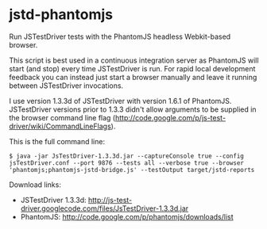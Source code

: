 jstd-phantomjs
==============

Run JSTestDriver tests with the PhantomJS headless Webkit-based browser.

This script is best used in a continuous integration server as PhantomJS will start (and
stop) every time JSTestDriver is run. For rapid local development feedback you
can instead just start a browser manually and leave it running between
JSTestDriver invocations.

I use version 1.3.3d of JSTestDriver with version 1.6.1 of PhantomJS.
JSTestDriver versions prior to 1.3.3 didn't allow arguments to be supplied
in the browser command line flag (http://code.google.com/p/js-test-driver/wiki/CommandLineFlags).

This is the full command line:

    $ java -jar JsTestDriver-1.3.3d.jar --captureConsole true --config jsTestDriver.conf --port 9876 --tests all --verbose true --browser 'phantomjs;phantomjs-jstd-bridge.js' --testOutput target/jstd-reports

Download links:

* JSTestDriver 1.3.3d: http://js-test-driver.googlecode.com/files/JsTestDriver-1.3.3d.jar
* PhantomJS: http://code.google.com/p/phantomjs/downloads/list

